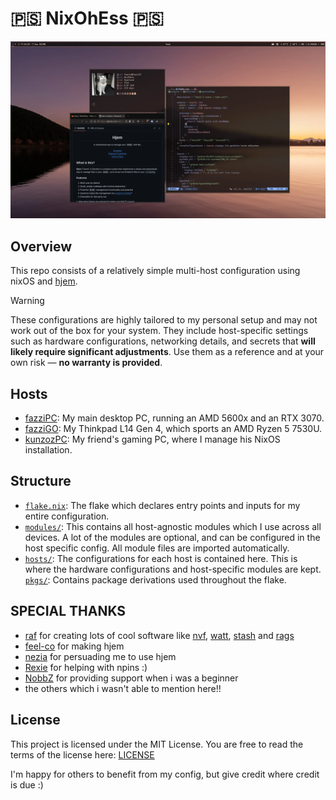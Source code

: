 # 🇵🇸 NixOhEss 🇵🇸

![NixOhEss Screenshot](showcase.webp)

## Overview

This repo consists of a relatively simple multi-host configuration using nixOS
and [hjem](https://github.com/feel-co/hjem).

> [!WARNING]
> These configurations are highly tailored to my personal setup and may not work
> out of the box for your system. They include host-specific settings such as
> hardware configurations, networking details, and secrets that **will likely
> require significant adjustments**. Use them as a reference and at your own
> risk — **no warranty is provided**.

## Hosts

- [fazziPC](./hosts/fazziPC): My main desktop PC, running an AMD 5600x and an
  RTX 3070.
- [fazziGO](./hosts/fazziGO): My Thinkpad L14 Gen 4, which sports an AMD Ryzen 5
  7530U.
- [kunzozPC](./hosts/kunzozPC): My friend's gaming PC, where I manage his NixOS
  installation.

## Structure

- [`flake.nix`](./flake.nix): The flake which declares entry points and inputs
  for my entire configuration.
- [`modules/`](./modules/): This contains all host-agnostic modules which I use
  across all devices. A lot of the modules are optional, and can be configured
  in the host specific config. All module files are imported automatically.
- [`hosts/`](./hosts/): The configurations for each host is contained here. This
  is where the hardware configurations and host-specific modules are kept.
  [`pkgs/`](./pkgs/): Contains package derivations used throughout the flake.

## SPECIAL THANKS

- [raf](https://github.com/NotAShelf) for creating lots of cool software like
  [nvf](https://github.com/NotAShelf/nvf),
  [watt](https://github.com/NotAShelf/watt),
  [stash](https://github.com/NotAShelf/stash) and
  [rags](https://github.com/NotAShelf/rags)
- [feel-co](https://github.com/feel-co) for making hjem
- [nezia](https://github.com/nezia1) for persuading me to use hjem
- [Rexie](https://github.com/Rexcrazy804/Zaphkiel) for helping with npins :)
- [NobbZ](https://github.com/NobbZ) for providing support when i was a beginner
- the others which i wasn't able to mention here!!

## License

This project is licensed under the MIT License. You are free to read the terms
of the license here: [LICENSE](./LICENSE)

I'm happy for others to benefit from my config, but give credit where credit is
due :)
